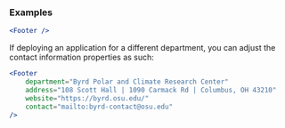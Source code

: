 
### Examples

```jsx
<Footer />
```

If deploying an application for a different department, you can adjust the contact information properties as such:

```jsx
<Footer
    department="Byrd Polar and Climate Research Center"
    address="108 Scott Hall | 1090 Carmack Rd | Columbus, OH 43210"
    website="https://byrd.osu.edu/"
    contact="mailto:byrd-contact@osu.edu"
/>
```

